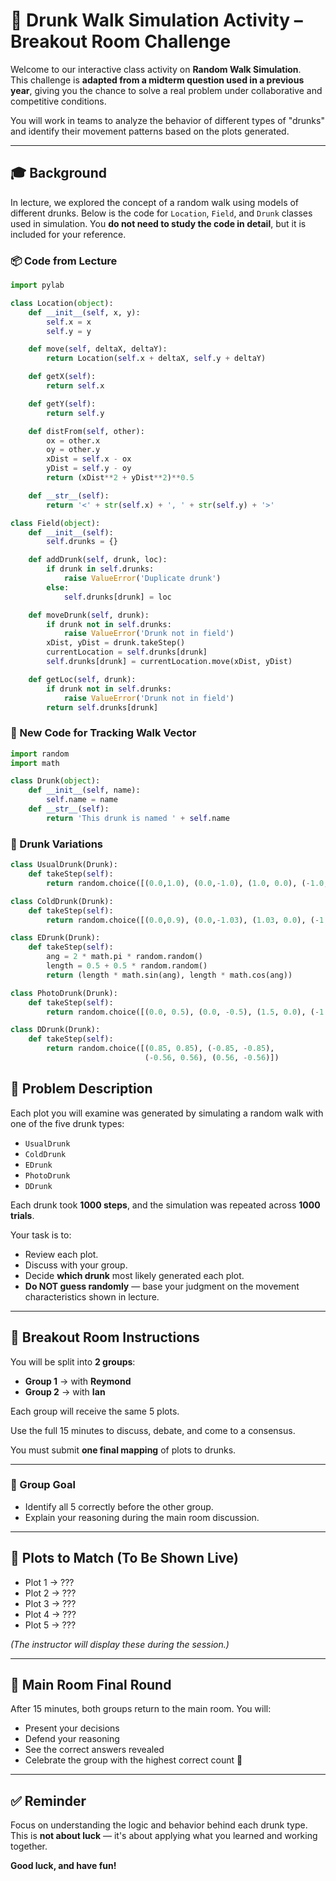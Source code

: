 # 🍷 Drunk Walk Simulation Activity – Breakout Room Challenge

Welcome to our interactive class activity on **Random Walk Simulation**.  
This challenge is **adapted from a midterm question used in a previous year**, giving you the chance to solve a real problem under collaborative and competitive conditions.

You will work in teams to analyze the behavior of different types of "drunks" and identify their movement patterns based on the plots generated.

---

## 🎓 Background

In lecture, we explored the concept of a random walk using models of different drunks. Below is the code for `Location`, `Field`, and `Drunk` classes used in simulation. You **do not need to study the code in detail**, but it is included for your reference.

### 📦 Code from Lecture

```python
import pylab

class Location(object):
    def __init__(self, x, y):
        self.x = x
        self.y = y

    def move(self, deltaX, deltaY):
        return Location(self.x + deltaX, self.y + deltaY)

    def getX(self):
        return self.x

    def getY(self):
        return self.y

    def distFrom(self, other):
        ox = other.x
        oy = other.y
        xDist = self.x - ox
        yDist = self.y - oy
        return (xDist**2 + yDist**2)**0.5

    def __str__(self):
        return '<' + str(self.x) + ', ' + str(self.y) + '>'
```

```python
class Field(object):
    def __init__(self):
        self.drunks = {}

    def addDrunk(self, drunk, loc):
        if drunk in self.drunks:
            raise ValueError('Duplicate drunk')
        else:
            self.drunks[drunk] = loc

    def moveDrunk(self, drunk):
        if drunk not in self.drunks:
            raise ValueError('Drunk not in field')
        xDist, yDist = drunk.takeStep()
        currentLocation = self.drunks[drunk]
        self.drunks[drunk] = currentLocation.move(xDist, yDist)

    def getLoc(self, drunk):
        if drunk not in self.drunks:
            raise ValueError('Drunk not in field')
        return self.drunks[drunk]
```
### 🔧 New Code for Tracking Walk Vector
```python
import random
import math

class Drunk(object):
    def __init__(self, name):
        self.name = name
    def __str__(self):
        return 'This drunk is named ' + self.name
```
### 🤪 Drunk Variations
```python
class UsualDrunk(Drunk):
    def takeStep(self):
        return random.choice([(0.0,1.0), (0.0,-1.0), (1.0, 0.0), (-1.0, 0.0)])

class ColdDrunk(Drunk):
    def takeStep(self):
        return random.choice([(0.0,0.9), (0.0,-1.03), (1.03, 0.0), (-1.03, 0.0)])

class EDrunk(Drunk):
    def takeStep(self):
        ang = 2 * math.pi * random.random()
        length = 0.5 + 0.5 * random.random()
        return (length * math.sin(ang), length * math.cos(ang))

class PhotoDrunk(Drunk):
    def takeStep(self):
        return random.choice([(0.0, 0.5), (0.0, -0.5), (1.5, 0.0), (-1.5, 0.0)])

class DDrunk(Drunk):
    def takeStep(self):
        return random.choice([(0.85, 0.85), (-0.85, -0.85),
                              (-0.56, 0.56), (0.56, -0.56)])
```
## 🧠 Problem Description

Each plot you will examine was generated by simulating a random walk with one of the five drunk types:

- `UsualDrunk`
- `ColdDrunk`
- `EDrunk`
- `PhotoDrunk`
- `DDrunk`

Each drunk took **1000 steps**, and the simulation was repeated across **1000 trials**.

Your task is to:

- Review each plot.
- Discuss with your group.
- Decide **which drunk** most likely generated each plot.
- **Do NOT guess randomly** — base your judgment on the movement characteristics shown in lecture.

---

## 🧪 Breakout Room Instructions

You will be split into **2 groups**:

- **Group 1** → with **Reymond**
- **Group 2** → with **Ian**

Each group will receive the same 5 plots.

Use the full 15 minutes to discuss, debate, and come to a consensus.

You must submit **one final mapping** of plots to drunks.

---

### 👥 Group Goal

- Identify all 5 correctly before the other group.
- Explain your reasoning during the main room discussion.

---

## 🧩 Plots to Match (To Be Shown Live)

- Plot 1 → ???
- Plot 2 → ???
- Plot 3 → ???
- Plot 4 → ???
- Plot 5 → ???

*(*The instructor will display these during the session.*)*

---

## 🏁 Main Room Final Round

After 15 minutes, both groups return to the main room. You will:

- Present your decisions  
- Defend your reasoning  
- See the correct answers revealed  
- Celebrate the group with the highest correct count 🎉

---

## ✅ Reminder

Focus on understanding the logic and behavior behind each drunk type.  
This is **not about luck** — it's about applying what you learned and working together.

**Good luck, and have fun!**




